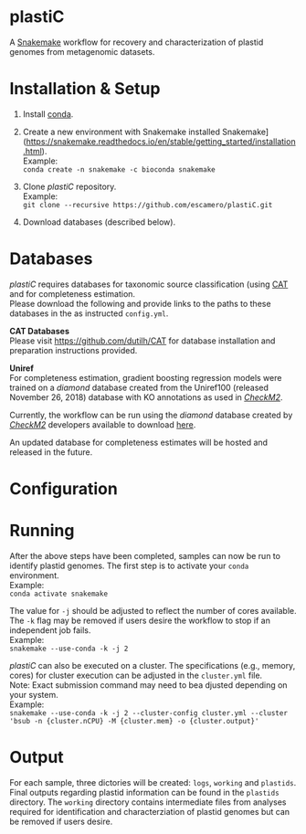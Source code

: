 # plastiC
A [Snakemake](https://snakemake.readthedocs.io/en/stable/getting_started/installation.html) workflow for recovery and characterization of plastid genomes from metagenomic datasets. 

# Installation & Setup
1. Install [conda](https://conda.io/projects/conda/en/latest/user-guide/install/index.html).  

2. Create a new environment with Snakemake installed Snakemake](https://snakemake.readthedocs.io/en/stable/getting_started/installation.html).  
Example:  
`conda create -n snakemake -c bioconda snakemake`

3. Clone *plastiC* repository.  
Example:  
`git clone --recursive https://github.com/escamero/plastiC.git`
  
4. Download databases (described below).

# Databases
*plastiC* requires databases for taxonomic source classification (using [CAT](https://github.com/dutilh/CAT) and for completeness estimation.  
Please download the following and provide links to the paths to these databases in the as instructed `config.yml`. 

**CAT Databases**  
Please visit https://github.com/dutilh/CAT for database installation and preparation instructions provided. 

**Uniref**  
For completeness estimation, gradient boosting regression models were trained on a *diamond* database created from the Uniref100 (released November 26, 2018) database with KO annotations as used in [*CheckM2*](https://www.biorxiv.org/content/10.1101/2022.07.11.499243v1).  

Currently, the workflow can be run using the *diamond* database created by [*CheckM2*](https://github.com/chklovski/CheckM2) developers available to download [here](https://zenodo.org/record/5571251#.Y6bB2i-l1-U).  

An updated database for completeness estimates will be hosted and released in the future. 

# Configuration

# Running
After the above steps have been completed, samples can now be run to identify plastid genomes. The first step is to activate your `conda` environment.  
Example:  
`conda activate snakemake`  

The value for `-j` should be adjusted to reflect the number of cores available. The `-k` flag may be removed if users desire the workflow to stop if an independent job fails.  
Example:  
`snakemake --use-conda -k -j 2`

*plastiC* can also be executed on a cluster. The specifications (e.g., memory, cores) for cluster execution can be adjusted in the `cluster.yml` file.  
Note: Exact submission command may need to bea djusted depending on your system.  
Example:  
`snakemake --use-conda -k -j 2 --cluster-config cluster.yml --cluster 'bsub -n {cluster.nCPU} -M {cluster.mem} -o {cluster.output}'`

# Output  
For each sample, three dictories will be created: `logs`, `working` and `plastids`. Final outputs regarding
plastid information can be found in the `plastids` directory. The `working` directory contains intermediate files
from analyses required for identification and characterziation of plastid genomes but can be removed if users desire.   

